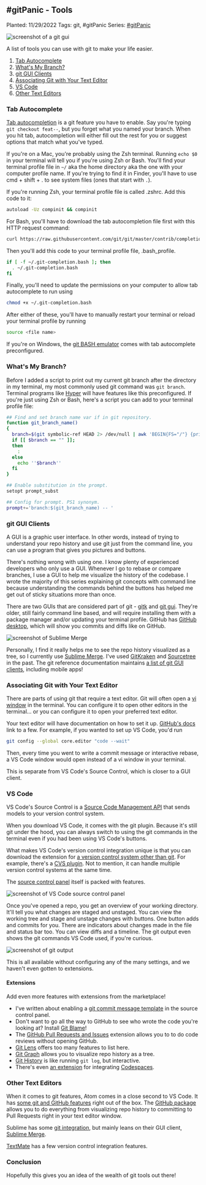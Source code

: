 ## #gitPanic - Tools

Planted: 11/29/2022
Tags: git, #gitPanic
Series: [#gitPanic](/series.html?series=gitPanic)

![screenshot of a git gui](https://images.abbeyperini.com/gitPanic/gui.webp)

A list of tools you can use with git to make your life easier.

1. [Tab Autocomplete](#tab-autocomplete)
2. [What's My Branch?](#whats-my-branch)
3. [git GUI Clients](#git-gui-clients)
4. [Associating Git with Your Text Editor](#associating-git-with-your-text-editor)
5. [VS Code](#vs-code)
6. [Other Text Editors](#other-text-editors)

### Tab Autocomplete

[Tab autocompletion](https://github.com/git/git/blob/master/contrib/completion/git-completion.bash) is a git feature you have to enable. Say you're typing `git checkout feat--`, but you forget what you named your branch. When you hit tab, autocompletion will either fill out the rest for you or suggest options that match what you've typed.

If you're on a Mac, you're probably using the Zsh terminal. Running `echo $0` in your terminal will tell you if you're using Zsh or Bash. You'll find your terminal profile file in `~/` aka the home directory aka the one with your computer profile name. If you're trying to find it in Finder, you'll have to use cmd + shift + . to see system files (ones that start with `.`).

If you're running Zsh, your terminal profile file is called .zshrc. Add this code to it:

```bash
autoload -Uz compinit && compinit
```

For Bash, you'll have to download the tab autocompletion file first with this HTTP request command:

```bash
curl https://raw.githubusercontent.com/git/git/master/contrib/completion/git-completion.bash -o ~/.git-completion.bash
```

Then you'll add this code to your terminal profile file, .bash_profile.

```bash
if [ -f ~/.git-completion.bash ]; then
  . ~/.git-completion.bash
fi
```

Finally, you'll need to update the permissions on your computer to allow tab autocomplete to run using

```bash
chmod +x ~/.git-completion.bash
```

After either of these, you'll have to manually restart your terminal or reload your terminal profile by running

```bash
source <file name>
```

If you're on Windows, the [git BASH emulator](https://gitforwindows.org/) comes with tab autocomplete preconfigured.

### What's My Branch?

Before I added a script to print out my current git branch after the directory in my terminal, my most commonly used git command was `git branch`. Terminal programs like [Hyper](https://hyper.is/) will have features like this preconfigured. If you're just using Zsh or Bash, here's a script you can add to your terminal profile file:

```bash
## Find and set branch name var if in git repository.
function git_branch_name()
{
  branch=$(git symbolic-ref HEAD 2> /dev/null | awk 'BEGIN{FS="/"} {print $NF}')
  if [[ $branch == "" ]];
  then
    :
  else
    echo ''$branch''
  fi
}

## Enable substitution in the prompt.
setopt prompt_subst

## Config for prompt. PS1 synonym.
prompt+='branch:$(git_branch_name) -- '
```

### git GUI Clients

A GUI is a graphic user interface. In other words, instead of trying to understand your repo history and use git just from the command line, you can use a program that gives you pictures and buttons.

There's nothing wrong with using one. I know plenty of experienced developers who only use a GUI. Whenever I go to rebase or compare branches, I use a GUI to help me visualize the history of the codebase. I wrote the majority of this series explaining git concepts with command line because understanding the commands behind the buttons has helped me get out of sticky situations more than once.

There are two GUIs that are considered part of git - [gitk](https://www.atlassian.com/git/tutorials/gitk) and [git gui](https://github.com/jjustra/gitgui). They're older, still fairly command line based, and will require installing them with a package manager and/or updating your terminal profile. GitHub has [GitHub desktop](https://desktop.github.com/), which will show you commits and diffs like on GitHub.

![screenshot of Sublime Merge](https://images.abbeyperini.com/gitPanic/staging@2x.png)

Personally, I find it really helps me to see the repo history visualized as a tree, so I currently use [Sublime Merge](https://www.sublimemerge.com/). I've used [GitKraken](https://www.gitkraken.com/git-client) and [Sourcetree](https://www.sourcetreeapp.com/) in the past. The git reference documentation maintains [a list of git GUI clients](https://git-scm.com/downloads/guis), including mobile apps!

### Associating Git with Your Text Editor

There are parts of using git that require a text editor. Git will often open a [vi window](https://en.wikipedia.org/wiki/Vi) in the terminal. You can configure it to open other editors in the terminal... or you can configure it to open your preferred text editor.

Your text editor will have documentation on how to set it up. [GitHub's docs](https://docs.github.com/en/get-started/getting-started-with-git/associating-text-editors-with-git) link to a few. For example, if you wanted to set up VS Code, you'd run

```bash
git config --global core.editor "code --wait"
```

Then, every time you went to write a commit message or interactive rebase, a VS Code window would open instead of a vi window in your terminal.

This is separate from VS Code's Source Control, which is closer to a GUI client.

### VS Code

VS Code's Source Control is a [Source Code Management API](https://code.visualstudio.com/api/extension-guides/scm-provider) that sends models to your version control system.

When you download VS Code, it comes with the git plugin. Because it's still git under the hood, you can always switch to using the git commands in the terminal even if you had been using VS Code's buttons.

What makes VS Code's version control integration unique is that you can download the extension for [a version control system other than git](https://www.smashingmagazine.com/2008/09/the-top-7-open-source-version-control-systems/). For example, there's a [CVS plugin](https://marketplace.visualstudio.com/items?itemName=jaimelin.cvs-plugin). Not to mention, it can handle multiple version control systems at the same time.

The [source control panel](https://code.visualstudio.com/docs/sourcecontrol/overview) itself is packed with features.

![screenshot of VS Code source control panel](https://images.abbeyperini.com/gitPanic/control.png)

Once you've opened a repo, you get an overview of your working directory. It'll tell you what changes are staged and unstaged. You can view the working tree and stage and unstage changes with buttons. One button adds and commits for you. There are indicators about changes made in the file and status bar too. You can view diffs and a timeline. The git output even shows the git commands VS Code used, if you're curious.

![screenshot of git output](https://images.abbeyperini.com/gitPanic/output.png)

This is all available without configuring any of the many settings, and we haven't even gotten to extensions.

#### Extensions

Add even more features with extensions from the marketplace!

- I've written about enabling a [git commit message template](/blog.html?blog=commit) in the source control panel.
- Don't want to go all the way to GitHub to see who wrote the code you're looking at? Install [Git Blame](https://marketplace.visualstudio.com/items?itemName=waderyan.gitblame)!
- The [GitHub Pull Requests and Issues](https://marketplace.visualstudio.com/items?itemName=GitHub.vscode-pull-request-github) extension allows you to to do code reviews without opening GitHub.
- [Git Lens](https://marketplace.visualstudio.com/items?itemName=eamodio.gitlens) offers too many features to list here.
- [Git Graph](https://marketplace.visualstudio.com/items?itemName=mhutchie.git-graph) allows you to visualize repo history as a tree.
- [Git History](https://marketplace.visualstudio.com/items?itemName=donjayamanne.githistory) is like running `git log`, but interactive.
- There's even [an extension](https://marketplace.visualstudio.com/items?itemName=GitHub.codespaces) for integrating [Codespaces](https://docs.github.com/en/codespaces).

### Other Text Editors

When it comes to git features, Atom comes in a close second to VS Code. It has [some git and GitHub features](https://flight-manual.atom.io/using-atom/sections/version-control-in-atom/) right out of the box. The [GitHub package](https://flight-manual.atom.io/using-atom/sections/github-package/) allows you to do everything from visualizing repo history to committing to Pull Requests right in your text editor window.

Sublime has some [git integration](https://www.sublimetext.com/docs/git_integration.html#sublime-merge-integration), but mainly leans on their GUI client, [Sublime Merge](https://www.sublimemerge.com/).

[TextMate](https://macromates.com/textmate/manual/version-control) has a few version control integration features.

### Conclusion

Hopefully this gives you an idea of the wealth of git tools out there!
